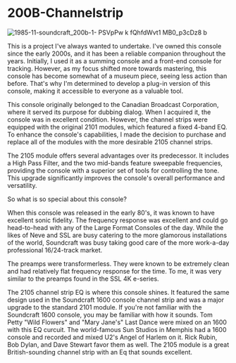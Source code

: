 # 200B-Channelstrip

![1985-11-soundcraft_200b-1- PSVpPw k fQhfdWvt1 MB0_p3cDz8 b](https://github.com/AnchorMasters/200B-Channelstrip/assets/134142926/fcebc113-b729-4b38-aa6d-d8fdf3b65e8b)


This is a project I've always wanted to undertake. I've owned this console since the early 2000s, and it has been a reliable companion throughout the years. Initially, I used it as a summing console and a front-end console for tracking. However, as my focus shifted more towards mastering, this console has become somewhat of a museum piece, seeing less action than before. That's why I'm determined to develop a plug-in version of this console, making it accessible to everyone as a valuable tool. 

This console originally belonged to the Canadian Broadcast Corporation, where it served its purpose for dubbing dialog. When I acquired it, the console was in excellent condition. However, the channel strips were equipped with the original 2101 modules, which featured a fixed 4-band EQ. To enhance the console's capabilities, I made the decision to purchase and replace all of the modules with the more desirable 2105 channel strips.

The 2105 module offers several advantages over its predecessor. It includes a High Pass Filter, and the two mid-bands feature sweepable frequencies, providing the console with a superior set of tools for controlling the tone. This upgrade significantly improves the console's overall performance and versatility.

So what is so special about this console?

When this console was released in the early 80's, it was known to have excellent sonic fidelity.  The frequency response was excellent and could go head-to-head with any of the Large Format Consoles of the day.  While the likes of Neve and SSL are busy catering to the more glamorous installations of the world, Soundcraft was busy taking good care of the more work-a-day professional 16/24-track market.  

The preamps were transformerless.  They were known to be extremely clean and had relatively flat frequency response for the time.  To me, it was very similar to the preamps found in the SSL 4K e-series.  

The 2105 channel strip EQ is where this console shines.  It featured the same design used in the Soundcraft 1600 console channel strip and was a major upgrade to the standard 2101 module.  If you're not familiar with the Soundcraft 1600 console, you may be familiar with how it sounds. Tom Petty "Wild Flowers" and "Mary Jane's" Last Dance were mixed on an 1600 with this EQ curcuit. The world-famous Sun Studios in Memphis had a 1600 console and recorded and mixed U2's Angel of Harlem on it. Rick Rubin, Bob Dylan, and Dave Stewart favor them as well. The 2105 module is a great British-sounding channel strip with an Eq that sounds excellent. 
